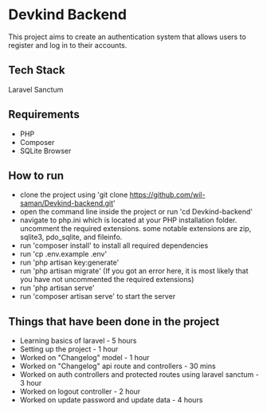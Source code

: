 # Devkind Backend

This project aims to create an authentication system that allows users to register and log in to their accounts.

## Tech Stack

Laravel Sanctum

## Requirements

- PHP
- Composer
- SQLite Browser

## How to run

- clone the project using 'git clone https://github.com/wil-saman/Devkind-backend.git'
- open the command line inside the project or run 'cd Devkind-backend'
- navigate to php.ini which is located at your PHP installation folder. uncomment the required extensions. some notable extensions are zip, sqlite3, pdo_sqlite, and fileinfo.
- run 'composer install' to install all required dependencies
- run 'cp .env.example .env'
- run 'php artisan key:generate'
- run 'php artisan migrate' (If you got an error here, it is most likely that you have not uncommented the required extensions)
- run 'php artisan serve'
- run 'composer artisan serve' to start the server

## Things that have been done in the project

- Learning basics of laravel - 5 hours
- Setting up the project - 1 hour
- Worked on "Changelog" model - 1 hour
- Worked on "Changelog" api route and controllers - 30 mins
- Worked on auth controllers and protected routes using laravel sanctum - 3 hour
- Worked on logout controller - 2 hour
- Worked on update password and update data - 4 hours


